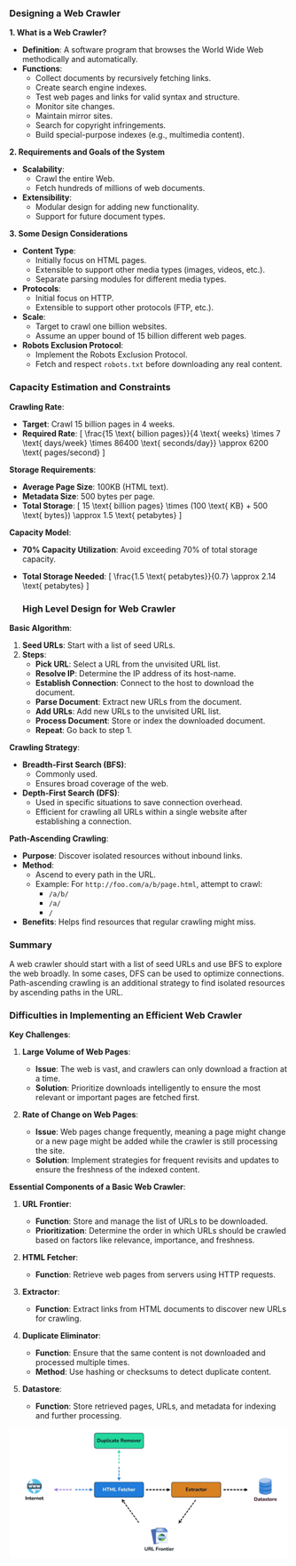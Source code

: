 ### Designing a Web Crawler

**1. What is a Web Crawler?**
- **Definition**: A software program that browses the World Wide Web methodically and automatically.
- **Functions**:
  - Collect documents by recursively fetching links.
  - Create search engine indexes.
  - Test web pages and links for valid syntax and structure.
  - Monitor site changes.
  - Maintain mirror sites.
  - Search for copyright infringements.
  - Build special-purpose indexes (e.g., multimedia content).

**2. Requirements and Goals of the System**
- **Scalability**: 
  - Crawl the entire Web.
  - Fetch hundreds of millions of web documents.
- **Extensibility**:
  - Modular design for adding new functionality.
  - Support for future document types.

**3. Some Design Considerations**
- **Content Type**:
  - Initially focus on HTML pages.
  - Extensible to support other media types (images, videos, etc.).
  - Separate parsing modules for different media types.
- **Protocols**:
  - Initial focus on HTTP.
  - Extensible to support other protocols (FTP, etc.).
- **Scale**:
  - Target to crawl one billion websites.
  - Assume an upper bound of 15 billion different web pages.
- **Robots Exclusion Protocol**:
  - Implement the Robots Exclusion Protocol.
  - Fetch and respect `robots.txt` before downloading any real content.


### Capacity Estimation and Constraints

**Crawling Rate**:
- **Target**: Crawl 15 billion pages in 4 weeks.
- **Required Rate**: 
  \[
  \frac{15 \text{ billion pages}}{4 \text{ weeks} \times 7 \text{ days/week} \times 86400 \text{ seconds/day}} \approx 6200 \text{ pages/second}
  \]

**Storage Requirements**:
- **Average Page Size**: 100KB (HTML text).
- **Metadata Size**: 500 bytes per page.
- **Total Storage**:
  \[
  15 \text{ billion pages} \times (100 \text{ KB} + 500 \text{ bytes}) \approx 1.5 \text{ petabytes}
  \]

**Capacity Model**:
- **70% Capacity Utilization**: Avoid exceeding 70% of total storage capacity.
- **Total Storage Needed**:
  \[
  \frac{1.5 \text{ petabytes}}{0.7} \approx 2.14 \text{ petabytes}
  \]    


  ### High Level Design for Web Crawler

**Basic Algorithm**:
1. **Seed URLs**: Start with a list of seed URLs.
2. **Steps**:
   - **Pick URL**: Select a URL from the unvisited URL list.
   - **Resolve IP**: Determine the IP address of its host-name.
   - **Establish Connection**: Connect to the host to download the document.
   - **Parse Document**: Extract new URLs from the document.
   - **Add URLs**: Add new URLs to the unvisited URL list.
   - **Process Document**: Store or index the downloaded document.
   - **Repeat**: Go back to step 1.

**Crawling Strategy**:
- **Breadth-First Search (BFS)**:
  - Commonly used.
  - Ensures broad coverage of the web.
- **Depth-First Search (DFS)**:
  - Used in specific situations to save connection overhead.
  - Efficient for crawling all URLs within a single website after establishing a connection.

**Path-Ascending Crawling**:
- **Purpose**: Discover isolated resources without inbound links.
- **Method**:
  - Ascend to every path in the URL.
  - Example: For `http://foo.com/a/b/page.html`, attempt to crawl:
    - `/a/b/`
    - `/a/`
    - `/`
- **Benefits**: Helps find resources that regular crawling might miss.

### Summary
A web crawler should start with a list of seed URLs and use BFS to explore the web broadly. In some cases, DFS can be used to optimize connections. Path-ascending crawling is an additional strategy to find isolated resources by ascending paths in the URL.


### Difficulties in Implementing an Efficient Web Crawler

**Key Challenges**:

1. **Large Volume of Web Pages**:
   - **Issue**: The web is vast, and crawlers can only download a fraction at a time.
   - **Solution**: Prioritize downloads intelligently to ensure the most relevant or important pages are fetched first.

2. **Rate of Change on Web Pages**:
   - **Issue**: Web pages change frequently, meaning a page might change or a new page might be added while the crawler is still processing the site.
   - **Solution**: Implement strategies for frequent revisits and updates to ensure the freshness of the indexed content.

**Essential Components of a Basic Web Crawler**:

1. **URL Frontier**:
   - **Function**: Store and manage the list of URLs to be downloaded.
   - **Prioritization**: Determine the order in which URLs should be crawled based on factors like relevance, importance, and freshness.

2. **HTML Fetcher**:
   - **Function**: Retrieve web pages from servers using HTTP requests.

3. **Extractor**:
   - **Function**: Extract links from HTML documents to discover new URLs for crawling.

4. **Duplicate Eliminator**:
   - **Function**: Ensure that the same content is not downloaded and processed multiple times.
   - **Method**: Use hashing or checksums to detect duplicate content.

5. **Datastore**:
   - **Function**: Store retrieved pages, URLs, and metadata for indexing and further processing.


<p float="left">
  <img src="https://github.com/madhavkosi/designPatterningolang/blob/main/SystemDesign/image%20folder/crawler2.gif" width="800" />
</p>